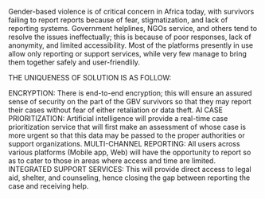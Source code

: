 Gender-based violence is of critical concern in Africa today, with survivors failing to report reports because of fear, stigmatization, and lack of reporting systems. Government helplines, NGOs service, and others tend to resolve the issues ineffectually; this is because of poor responses, lack of anonymity, and limited accessibility. Most of the platforms presently in use allow only reporting or support services, while very few manage to bring them together safely and user-friendlily.

THE UNIQUENESS OF SOLUTION IS AS FOLLOW:

ENCRYPTION: There is end-to-end encryption; this will ensure an assured sense of security on the part of the GBV survivors so that they may report their cases without fear of either retaliation or data theft.
AI CASE PRIORITIZATION: Artificial intelligence will provide a real-time case prioritization service that will first make an assessment of whose case is more urgent so that this data may be passed to the proper authorities or support organizations.
MULTI-CHANNEL REPORTING: All users across various platforms (Mobile app, Web) will have the opportunity to report so as to cater to those in areas where access and time are limited.
INTEGRATED SUPPORT SERVICES: This will provide direct access to legal aid, shelter, and counseling, hence closing the gap between reporting the case and receiving help.
